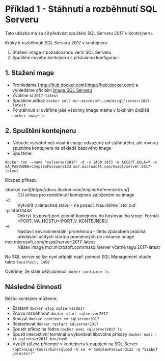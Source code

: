 # Příklad 1 - Stáhnutí a rozběhnutí SQL Serveru

Tato ukázka má za cíl předvést spuštění SQL Serveru 2017 v konterjneru.

Kroky k rozběhnutí SQL Serveru 2017 v kontejneru: 

1. Stažení image s požadovanou verzí SQL Serveru
2. Spuštění nového kontejneru s příslušnou konfigurací

## 1. Stažení mage

- Prohledáme [http://hub.docker.com](http://hub.docker.com) a vyhledáme oficiální [image SQL Serveru](https://hub.docker.com/_/microsoft-mssql-server)
- Zvolíme si `2017-latest`
- Spustíme příkaz `docker pull mcr.microsoft.com/mssql/server:2017-latest`
- Po stáhnutí si ověříme jaké všechny image máme v lokálním úložišti `docker image ls`

## 2. Spuštění kontejneru

- Nebude vytvářet náš vlastní image odvozený od stáhnutého, ale rovnou spustíme kontejnera na základě bázového image
- Spustíme: 

```batchfile
docker run --name "sqlserver2017" -d -p 1450:1433 -e ACCEPT_EULA=Y -e SA_PASSWORD=ComplexPassword123 mcr.microsoft.com/mssql/server:2017-latest
``` 

Rozpad příkazu 

<dl>
  <dt>(docker run)[https://docs.docker.com/engine/reference/run/]</dt>
  <dd>CLI příkaz pro rozběhnutí kontejneru založeném na image</dd>
  <dt>-d</dt>
  <dd>Vytvořit v detached stavu - na pozadí. Neuvidíme `std_out`</dd>
 <dt>-p 1450:1433</dt>
  <dd>Odkrýt (expose) port zevnitř kontejneru do hostovacího stroje. Formát *PORT_NA_HOSTU*:PORT_V_KONTEJNERU </dd>
 <dt>-e </dt>
  <dd>Nastavit environmentální proměnnou - tímto způsobem probíhá předávání učitých startup proměnných do instance image</dd>
 <dt>mcr.microsoft.com/mssql/server:2017-latest</dt>
  <dd> Název image mcr.microsoft.com/mssql/server včetně tagu 2017-latest</dd>
</dl>

Na SQL server se lze nyní připojit např. pomocí SQL Management studio takto `localhost, 1450`

Ověříme, že stále běží pomocí `docker container ls`

## Následné činnosti

Běžící kontejner můžeme:

- Zastavit `docker stop sqlserver2017`
- Znovu rozběhnout `docker start sqlserver2017`
- Smazat `docker continer rm sqlserver2017`
- Restartovat `docker restart sqlserver2017`
- Spustit příkaz na řádce `docker exec sqlserver2017 ls`
- Spusit interaktivní terminál a vykonávat libovolné příkazy `docker exec -it sqlserver2017 bin/bash`
- Využít `sqlcmd` přítomné v kontejneru k napojení na SQL Server `/opt/mssql-tools/bin/sqlcmd -U sa -P ComplexPassword123 -q "SELECT getdate()"`








